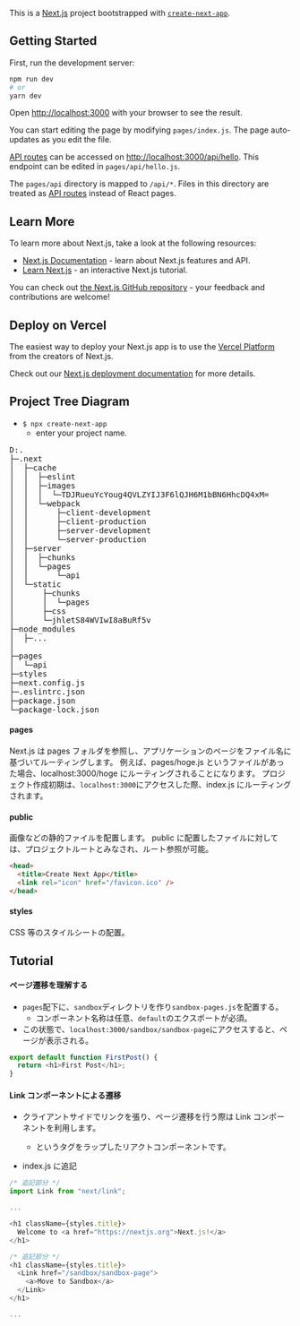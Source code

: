 This is a [Next.js](https://nextjs.org/) project bootstrapped with [`create-next-app`](https://github.com/vercel/next.js/tree/canary/packages/create-next-app).

## Getting Started

First, run the development server:

```bash
npm run dev
# or
yarn dev
```

Open [http://localhost:3000](http://localhost:3000) with your browser to see the result.

You can start editing the page by modifying `pages/index.js`. The page auto-updates as you edit the file.

[API routes](https://nextjs.org/docs/api-routes/introduction) can be accessed on [http://localhost:3000/api/hello](http://localhost:3000/api/hello). This endpoint can be edited in `pages/api/hello.js`.

The `pages/api` directory is mapped to `/api/*`. Files in this directory are treated as [API routes](https://nextjs.org/docs/api-routes/introduction) instead of React pages.

## Learn More

To learn more about Next.js, take a look at the following resources:

- [Next.js Documentation](https://nextjs.org/docs) - learn about Next.js features and API.
- [Learn Next.js](https://nextjs.org/learn) - an interactive Next.js tutorial.

You can check out [the Next.js GitHub repository](https://github.com/vercel/next.js/) - your feedback and contributions are welcome!

## Deploy on Vercel

The easiest way to deploy your Next.js app is to use the [Vercel Platform](https://vercel.com/new?utm_medium=default-template&filter=next.js&utm_source=create-next-app&utm_campaign=create-next-app-readme) from the creators of Next.js.

Check out our [Next.js deployment documentation](https://nextjs.org/docs/deployment) for more details.

## Project Tree Diagram

- `$ npx create-next-app`
  - enter your project name.

<pre>
D:.
├─.next
│  ├─cache
│  │  ├─eslint
│  │  ├─images
│  │  │  └─TDJRueuYcYoug4QVLZYIJ3F6lQJH6M1bBN6HhcDQ4xM=
│  │  └─webpack
│  │      ├─client-development
│  │      ├─client-production
│  │      ├─server-development
│  │      └─server-production
│  ├─server
│  │  ├─chunks
│  │  └─pages
│  │      └─api
│  └─static
│      ├─chunks
│      │  └─pages
│      ├─css
│      └─jhletS84WVIwI8aBuRf5v
├─node_modules
│  ├─...
│
├─pages
│  └─api
├─styles
├─next.config.js
├─.eslintrc.json
├─package.json
└─package-lock.json
</pre>

#### pages

Next.js は pages フォルダを参照し、アプリケーションのページをファイル名に基づいてルーティングします。
例えば、pages/hoge.js というファイルがあった場合、localhost:3000/hoge にルーティングされることになります。
プロジェクト作成初期は、`localhost:3000`にアクセスした際、index.js にルーティングされます。

#### public

画像などの静的ファイルを配置します。
public に配置したファイルに対しては、プロジェクトルートとみなされ、ルート参照が可能。

```html
<head>
  <title>Create Next App</title>
  <link rel="icon" href="/favicon.ico" />
</head>
```

#### styles

CSS 等のスタイルシートの配置。

## Tutorial

#### ページ遷移を理解する

- `pages`配下に、`sandbox`ディレクトリを作り`sandbox-pages.js`を配置する。
  - コンポーネント名称は任意、`default`のエクスポートが必須。
- この状態で、`localhost:3000/sandbox/sandbox-page`にアクセスすると、ページが表示される。

```js
export default function FirstPost() {
  return <h1>First Post</h1>;
}
```

#### Link コンポーネントによる遷移

- クライアントサイドでリンクを張り、ページ遷移を行う際は Link コンポーネントを利用します。

  - <Link>という<a>タグをラップしたリアクトコンポーネントです。

- index.js に追記

```js
/* 追記部分 */
import Link from "next/link";

...

<h1 className={styles.title}>
  Welcome to <a href="https://nextjs.org">Next.js!</a>
</h1>

/* 追記部分 */
<h1 className={styles.title}>
  <Link href="/sandbox/sandbox-page">
    <a>Move to Sandbox</a>
  </Link>
</h1>

...
```
